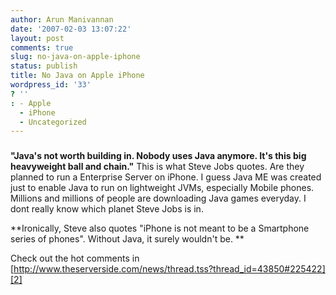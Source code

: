 ```yaml
---
author: Arun Manivannan
date: '2007-02-03 13:07:22'
layout: post
comments: true
slug: no-java-on-apple-iphone
status: publish
title: No Java on Apple iPhone
wordpress_id: '33'
? ''
: - Apple
  - iPhone
  - Uncategorized
---
```


###  [ ][1]

**"Java's not worth building in. Nobody uses Java anymore. It's this big
heavyweight ball and chain."** This is what Steve Jobs quotes. Are they
planned to run a Enterprise Server on iPhone. I guess Java ME was created just
to enable Java to run on lightweight JVMs, especially Mobile phones. Millions
and millions of people are downloading Java games everyday. I dont really know
which planet Steve Jobs is in.

**Ironically, Steve also quotes "iPhone is not meant to be a Smartphone series
of phones". Without Java, it surely wouldn't be. **

Check out the hot comments in
[http://www.theserverside.com/news/thread.tss?thread_id=43850#225422][2]

   [1]: http://beanpicks.blogspot.com/2007/01/no-java-on-apple-iphone.html

   [2]: http://www.theserverside.com/news/thread.tss?thread_id=43850#225422

